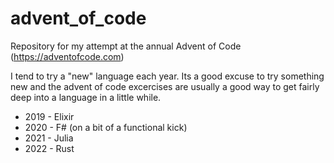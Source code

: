 # advent_of_code

Repository for my attempt at the annual Advent of Code (<https://adventofcode.com>)

I tend to try a "new" language each year. Its a good excuse to try something new and the advent of code excercises are usually a good way to get fairly deep into a language in a little while.

* 2019 - Elixir
* 2020 - F# (on a bit of a functional kick)
* 2021 - Julia
* 2022 - Rust
